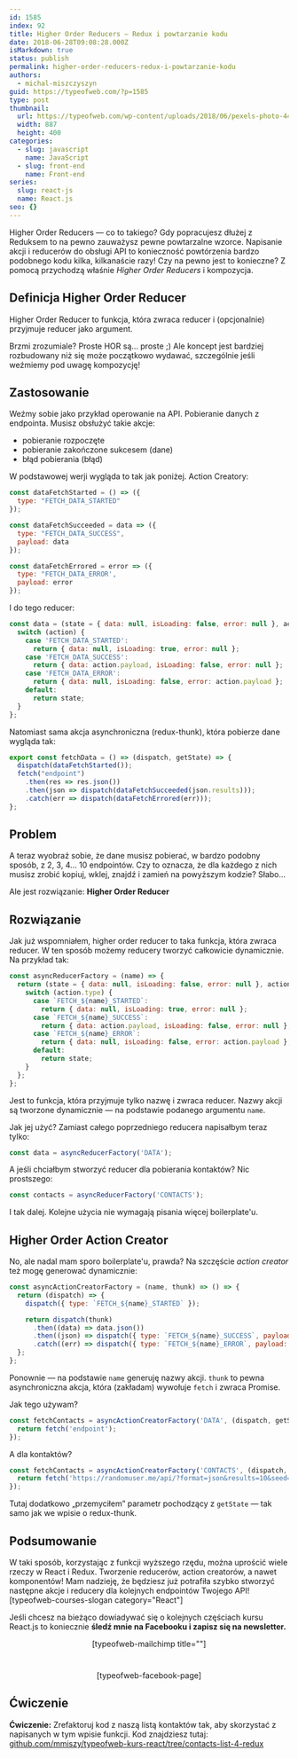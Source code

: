 ```yaml
---
id: 1585
index: 92
title: Higher Order Reducers — Redux i powtarzanie kodu
date: 2018-06-28T09:08:28.000Z
isMarkdown: true
status: publish
permalink: higher-order-reducers-redux-i-powtarzanie-kodu
authors:
  - michal-miszczyszyn
guid: https://typeofweb.com/?p=1585
type: post
thumbnail:
  url: https://typeofweb.com/wp-content/uploads/2018/06/pexels-photo-446280.jpeg
  width: 887
  height: 400
categories:
  - slug: javascript
    name: JavaScript
  - slug: front-end
    name: Front-end
series:
  slug: react-js
  name: React.js
seo: {}
---
```


Higher Order Reducers — co to takiego? Gdy popracujesz dłużej z Reduksem to na pewno zauważysz pewne powtarzalne wzorce. Napisanie akcji i reducerów do obsługi API to konieczność powtórzenia bardzo podobnego kodu kilka, kilkanaście razy! Czy na pewno jest to konieczne? Z pomocą przychodzą właśnie _Higher Order Reducers_ i kompozycja.

<!--more-->

## Definicja Higher Order Reducer

<p class=important>Higher Order Reducer to funkcja, która zwraca reducer i (opcjonalnie) przyjmuje reducer jako argument.</p>

Brzmi zrozumiale? Proste HOR są… proste ;) Ale koncept jest bardziej rozbudowany niż się może początkowo wydawać, szczególnie jeśli weźmiemy pod uwagę kompozycję!

## Zastosowanie

Weźmy sobie jako przykład operowanie na API. Pobieranie danych z endpointa. Musisz obsłużyć takie akcje:

- pobieranie rozpoczęte
- pobieranie zakończone sukcesem (dane)
- błąd pobierania (błąd)

W podstawowej werji wygląda to tak jak poniżej. Action Creatory:

```js
const dataFetchStarted = () => ({
  type: "FETCH_DATA_STARTED"
});

const dataFetchSucceeded = data => ({
  type: "FETCH_DATA_SUCCESS",
  payload: data
});

const dataFetchErrored = error => ({
  type: "FETCH_DATA_ERROR',
  payload: error
});
```

I do tego reducer:

```js
const data = (state = { data: null, isLoading: false, error: null }, action) => {
  switch (action) {
    case 'FETCH_DATA_STARTED':
      return { data: null, isLoading: true, error: null };
    case 'FETCH_DATA_SUCCESS':
      return { data: action.payload, isLoading: false, error: null };
    case 'FETCH_DATA_ERROR':
      return { data: null, isLoading: false, error: action.payload };
    default:
      return state;
  }
};
```

Natomiast sama akcja asynchroniczna (redux-thunk), która pobierze dane wygląda tak:

```js
export const fetchData = () => (dispatch, getState) => {
  dispatch(dataFetchStarted());
  fetch("endpoint")
    .then(res => res.json())
    .then(json => dispatch(dataFetchSucceeded(json.results)));
    .catch(err => dispatch(dataFetchErrored(err)));
};
```

## Problem

A teraz wyobraź sobie, że dane musisz pobierać, w bardzo podobny sposób, z 2, 3, 4… 10 endpointów. Czy to oznacza, że dla każdego z nich musisz zrobić kopiuj, wklej, znajdź i zamień na powyższym kodzie? Słabo…

Ale jest rozwiązanie: **Higher Order Reducer**

## Rozwiązanie

Jak już wspomniałem, higher order reducer to taka funkcja, która zwraca reducer. W ten sposób możemy reducery tworzyć całkowicie dynamicznie. Na przykład tak:

```js
const asyncReducerFactory = (name) => {
  return (state = { data: null, isLoading: false, error: null }, action) => {
    switch (action.type) {
      case `FETCH_${name}_STARTED`:
        return { data: null, isLoading: true, error: null };
      case `FETCH_${name}_SUCCESS`:
        return { data: action.payload, isLoading: false, error: null };
      case `FETCH_${name}_ERROR`:
        return { data: null, isLoading: false, error: action.payload };
      default:
        return state;
    }
  };
};
```

Jest to funkcja, która przyjmuje tylko nazwę i zwraca reducer. Nazwy akcji są tworzone dynamicznie — na podstawie podanego argumentu `name`.

Jak jej użyć? Zamiast całego poprzedniego reducera napisałbym teraz tylko:

```js
const data = asyncReducerFactory('DATA');
```

A jeśli chciałbym stworzyć reducer dla pobierania kontaktów? Nic prostszego:

```js
const contacts = asyncReducerFactory('CONTACTS');
```

I tak dalej. Kolejne użycia nie wymagają pisania więcej boilerplate'u.

## Higher Order Action Creator

No, ale nadal mam sporo boilerplate'u, prawda? Na szczęście _action creator_ też mogę generować dynamicznie:

```js
const asyncActionCreatorFactory = (name, thunk) => () => {
  return (dispatch) => {
    dispatch({ type: `FETCH_${name}_STARTED` });

    return dispatch(thunk)
      .then((data) => data.json())
      .then((json) => dispatch({ type: `FETCH_${name}_SUCCESS`, payload: json }))
      .catch((err) => dispatch({ type: `FETCH_${name}_ERROR`, payload: err }));
  };
};
```

Ponownie — na podstawie `name` generuję nazwy akcji. `thunk` to pewna asynchroniczna akcja, która (zakładam) wywołuje `fetch` i zwraca Promise.

Jak tego używam?

```js
const fetchContacts = asyncActionCreatorFactory('DATA', (dispatch, getState) => {
  return fetch('endpoint');
});
```

A dla kontaktów?

```js
const fetchContacts = asyncActionCreatorFactory('CONTACTS', (dispatch, getState) => {
  return fetch('https://randomuser.me/api/?format=json&results=10&seed=' + encodeURIComponent(getState().seed));
});
```

Tutaj dodatkowo „przemyciłem” parametr pochodzący z `getState` — tak samo jak we wpisie o redux-thunk.

## Podsumowanie

W taki sposób, korzystając z funkcji wyższego rzędu, można uprościć wiele rzeczy w React i Redux. Tworzenie reducerów, action creatorów, a nawet komponentów! Mam nadzieję, że będziesz już potrafiła szybko stworzyć następne akcje i reducery dla kolejnych endpointów Twojego API! [typeofweb-courses-slogan category="React"]

Jeśli chcesz na bieżąco dowiadywać się o kolejnych częściach kursu React.js to koniecznie <strong>śledź mnie na Facebooku i zapisz się na newsletter.</strong>

<div style="text-align: center; margin-bottom: 40px;">[typeofweb-mailchimp title=""]</div>
<div style="text-align: center;">[typeofweb-facebook-page]</div>

## Ćwiczenie

**Ćwiczenie:** Zrefaktoruj kod z naszą listą kontaktów tak, aby skorzystać z napisanych w tym wpisie funkcji. Kod znajdziesz tutaj: [github.com/mmiszy/typeofweb-kurs-react/tree/contacts-list-4-redux](https://github.com/mmiszy/typeofweb-kurs-react/tree/contacts-list-4-redux)
